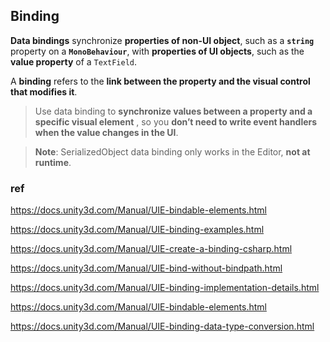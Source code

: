 ## Binding 

**Data bindings** synchronize **properties of non-UI object**, such as a **`string`** property on a **`MonoBehaviour`**, with **properties of UI objects**, such as the **value property** of a `TextField`. 

A **binding** refers to the **link between the property and the visual control that modifies it**.

> Use data binding to **synchronize values between a property and a specific visual element**
, so you **don’t need to write event handlers when the value changes in the UI**.

> **Note**: SerializedObject data binding only works in the Editor, **not at runtime**.


### ref 
https://docs.unity3d.com/Manual/UIE-bindable-elements.html

https://docs.unity3d.com/Manual/UIE-binding-examples.html

https://docs.unity3d.com/Manual/UIE-create-a-binding-csharp.html

https://docs.unity3d.com/Manual/UIE-bind-without-bindpath.html

https://docs.unity3d.com/Manual/UIE-binding-implementation-details.html

https://docs.unity3d.com/Manual/UIE-bindable-elements.html

https://docs.unity3d.com/Manual/UIE-binding-data-type-conversion.html

